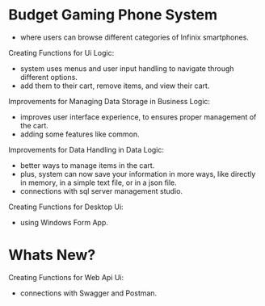 # Budget Gaming Phone System
 - where users can browse different categories of Infinix smartphones.

Creating Functions for Ui Logic:
- system uses menus and user input handling to navigate through different options.
- add them to their cart, remove items, and view their cart.

Improvements for Managing Data Storage in Business Logic:
 - improves user interface experience, to ensures proper management of the cart.
 - adding some features like common.

Improvements for Data Handling in Data Logic:
 - better ways to manage items in the cart.
 - plus, system can now save your information in more ways, like directly in memory, in a simple text file, or in a json file.
 - connections with sql server management studio.

Creating Functions for Desktop Ui:
 - using Windows Form App.

# Whats New?

Creating Functions for Web Api Ui:
- connections with Swagger and Postman.
